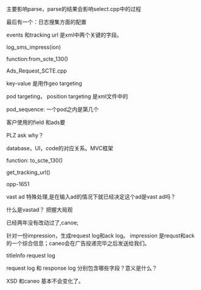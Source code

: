 主要影响parse，parse的结果会影响select.cpp中的过程

最后有一个：日志搜集方面的配置

events 和tracking url 是xml中两个关键的字段。

log_sms_impress(ion)

function:from_scte_130()

Ads_Request_SCTE.cpp

key-value 是用作geo targeting

pod targeting， position targeting 是xml文件中的

pod_sequence: 一个pod之内是第几个


客户使用的field 和ads要


PLZ ask why？

database，UI，code的对应关系。MVC框架


function: to_scte_130()

get_tracking_url()

>>>>

opp-1651

vast ad 特殊处理,是在输入ad的情况下就已经决定这个ad是vast ad吗？

什么是vastad？
把握大局观


>>>>

已经两年没有改动过了,canoe;

针对一份impression，生成request log和ack log。
impression 是requst和ack的一个综合信息；caneo会在广告投递完毕之后发送给我们。

titleInfo request log

request log 和 response log 分别包含哪些字段？意义是什么？

XSD 和caneo 基本不会变化了。
